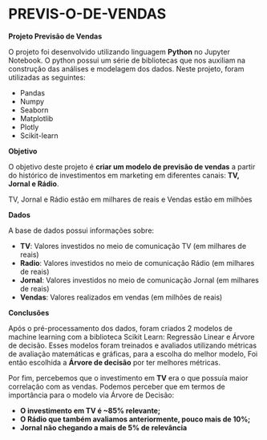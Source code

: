 # PREVIS-O-DE-VENDAS

**Projeto Previsão de Vendas**

O projeto foi desenvolvido utilizando linguagem **Python** no Jupyter Notebook. O python possui um série de bibliotecas que nos auxiliam na construção das análises e modelagem dos dados. Neste projeto, foram utilizadas as seguintes:

   - Pandas
   - Numpy
   - Seaborn
   - Matplotlib
   - Plotly
   - Scikit-learn

**Objetivo**

O objetivo deste projeto é **criar um modelo de previsão de vendas** a partir do histórico de investimentos em marketing em diferentes canais: **TV, Jornal e Rádio**.

TV, Jornal e Rádio estão em milhares de reais e Vendas estão em milhões

**Dados**

A base de dados possui informações sobre:

   - **TV**: Valores investidos no meio de comunicação TV (em milhares de reais)
   - **Radio**: Valores investidos no meio de comunicação Rádio (em milhares de reais)
   - **Jornal**: Valores investidos no meio de comunicação Jornal (em milhares de reais)
   - **Vendas**: Valores realizados em vendas (em milhões de reais)


**Conclusões**


Após o pré-processamento dos dados, foram criados 2 modelos de machine learning com a biblioteca Scikit Learn: Regressão Linear e Árvore de decisão. Esses modelos foram treinados e avaliados utilizando métricas de avaliação matemáticas e gráficas, para a escolha do melhor modelo, Foi então escolhida a **Árvore de decisão** por ter melhores métricas.

Por fim, percebemos que o investimento em **TV** era o que possuía maior correlação com as vendas.
Podemos perceber que em termos de importância para o modelo via Árvore de Decisão:
- **O investimento em TV é ~85% relevante;**
- **O Rádio que também avaliamos anteriormente, pouco mais de 10%;**
- **Jornal não chegando a mais de 5% de relevância**
